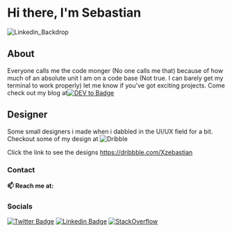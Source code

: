 # Hi there, I'm Sebastian 
![Linkedin_Backdrop](https://user-images.githubusercontent.com/61554248/162631638-260b7672-6d45-49e0-a42b-e997385be58b.png)

## About ##
Everyone calls me the code monger (No one calls me that) because of how much of an absolute unit I am on a code base (Not true. I can barely get my terminal to work properly) let me know if you've got exciting projects. 
Come check out my blog at[![DEV to Badge](https://img.shields.io/badge/dev.to-0A0A0A?style=for-the-badge&logo=dev.to&logoColor=white
)](https://dev.to/gbudjeakp)


## Designer ##
Some small designers i made when i dabbled in the UI/UX field for a bit. Checkout some of my design at 
 ![Dribble](https://img.shields.io/badge/Dribbble-EA4C89?style=for-the-badge&logo=dribbble&logoColor=white)

Click the link to see the designs https://dribbble.com/Xzebastian


### Contact ###
  **📫 Reach me at:**<br>
### Socials
  [![Twitter Badge](https://img.shields.io/badge/Twitter-1DA1F2?style=for-the-badge&logo=twitter&logoColor=white)](https://twitter.com/Master_Crazy)
  [![Linkedin Badge](https://img.shields.io/badge/LinkedIn-0077B5?style=for-the-badge&logo=linkedin&logoColor=white)](https://www.linkedin.com/in/akpevwen-sebastian-gbudje/)
  [![StackOverflow](https://img.shields.io/badge/Stack_Overflow-FE7A16?style=for-the-badge&logo=stack-overflow&logoColor=white)](https://stackoverflow.com/users/13428061/sebastian-gbudje?tab=profile)



